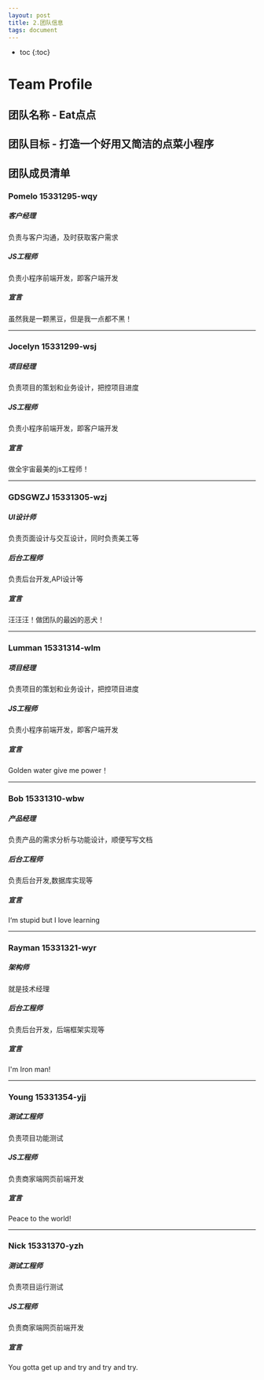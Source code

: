 ```yaml
---
layout: post
title: 2.团队信息
tags: document
---
```


* toc
{:toc}

# Team Profile

## 团队名称 - Eat点点

## 团队目标 - 打造一个好用又简洁的点菜小程序

## 团队成员清单

### Pomelo 15331295-wqy

##### 客户经理

负责与客户沟通，及时获取客户需求

##### JS工程师

负责小程序前端开发，即客户端开发

##### 宣言

虽然我是一颗黑豆，但是我一点都不黑！

------

### Jocelyn 15331299-wsj

##### 项目经理

负责项目的策划和业务设计，把控项目进度

##### JS工程师

负责小程序前端开发，即客户端开发

##### 宣言

做全宇宙最美的js工程师！

------

### GDSGWZJ 15331305-wzj

##### UI设计师

负责页面设计与交互设计，同时负责美工等

##### 后台工程师

负责后台开发,API设计等

##### 宣言

汪汪汪！做团队的最凶的恶犬！

------

### Lumman 15331314-wlm

##### 项目经理

负责项目的策划和业务设计，把控项目进度

##### JS工程师

负责小程序前端开发，即客户端开发

##### 宣言

Golden water give me power！

------

### Bob 15331310-wbw

##### 产品经理

负责产品的需求分析与功能设计，顺便写写文档

##### 后台工程师

负责后台开发,数据库实现等

##### 宣言

I‘m stupid but I love learning

------

### Rayman 15331321-wyr

##### 架构师

就是技术经理

##### 后台工程师

负责后台开发，后端框架实现等

##### 宣言

I'm Iron man!

------

### Young 15331354-yjj

##### 测试工程师

负责项目功能测试

##### JS工程师

负责商家端网页前端开发

##### 宣言

Peace to the world!

------

### Nick 15331370-yzh

##### 测试工程师

负责项目运行测试

##### JS工程师

负责商家端网页前端开发

##### 宣言

You gotta get up and try and try and try.
